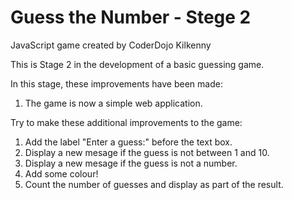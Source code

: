 # Guess the Number - Stege 2
JavaScript game created by CoderDojo Kilkenny

This is Stage 2 in the development of a basic guessing game.

In this stage, these improvements have been made:

1. The game is now a simple web application.

Try to make these additional improvements to the game:

1. Add the label "Enter a guess:" before the text box.
2. Display a new mesage if the guess is not between 1 and 10.
3. Display a new mesage if the guess is not a number.
4. Add some colour!
5. Count the number of guesses and display as part of the result.
